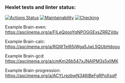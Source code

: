 ### Hexlet tests and linter status:
[![Actions Status](https://github.com/korzhishe/frontend-project-lvl1/workflows/hexlet-check/badge.svg)](https://github.com/korzhishe/frontend-project-lvl1/actions)
[![Maintainability](https://api.codeclimate.com/v1/badges/a99a88d28ad37a79dbf6/maintainability)](https://codeclimate.com/github/codeclimate/codeclimate/maintainability)
[![Checking](https://github.com/korzhishe/frontend-project-lvl1/actions/workflows/hexlet-check.yml/badge.svg)](https://github.com/korzhishe/frontend-project-lvl1/actions/workflows/hexlet-check.yml/badge.svg)

Example Brain-even: https://asciinema.org/a/FlLeQqooYqNPOGGExsZRRZVdu

Example Brain-calc: https://asciinema.org/a/RQWTel85jWga5JwL5QUbHdoou

Example Brain-gcd: https://asciinema.org/a/cmKm26b547xJNAIPM3s5xIIMK

Example Brain-progression: https://asciinema.org/a/ACYLrezbwN346lBeFgRPoXsqP